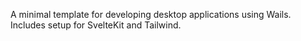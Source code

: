 A minimal template for developing desktop applications using Wails. Includes setup for SvelteKit and Tailwind.
